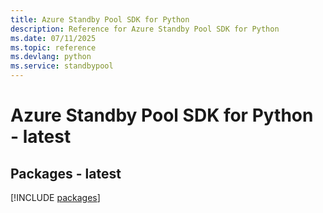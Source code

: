 ```yaml
---
title: Azure Standby Pool SDK for Python
description: Reference for Azure Standby Pool SDK for Python
ms.date: 07/11/2025
ms.topic: reference
ms.devlang: python
ms.service: standbypool
---
```

# Azure Standby Pool SDK for Python - latest
## Packages - latest
[!INCLUDE [packages](standby-pool-index.md)]